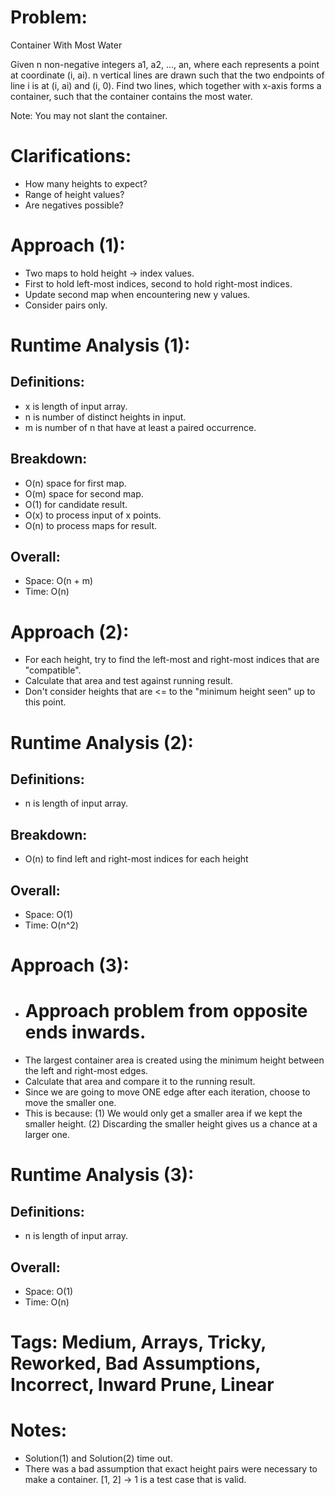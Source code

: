 # Problem:
  Container With Most Water
  
  Given n non-negative integers a1, a2, ..., an, where each represents a point at coordinate (i, ai).
  n vertical lines are drawn such that the two endpoints of line i is at (i, ai) and (i, 0).
  Find two lines, which together with x-axis forms a container, such that the container contains the most water.

  Note: You may not slant the container.
  
# Clarifications:
  - How many heights to expect?
  - Range of height values?
  - Are negatives possible?

# Approach (1):
  - Two maps to hold height -> index values.
  - First to hold left-most indices, second to hold right-most indices.
  - Update second map when encountering new y values.
  - Consider pairs only.

# Runtime Analysis (1):
## Definitions:
  - x is length of input array.
  - n is number of distinct heights in input.
  - m is number of n that have at least a paired occurrence.
    
## Breakdown:
  - O(n) space for first map.
  - O(m) space for second map.
  - O(1) for candidate result.
  - O(x) to process input of x points.
  - O(n) to process maps for result.
    
## Overall:
  - Space: O(n + m)
  - Time: O(n)

# Approach (2):
  - For each height, try to find the left-most and right-most indices that are "compatible".
  - Calculate that area and test against running result.
  - Don't consider heights that are <= to the "minimum height seen" up to this point.
    
# Runtime Analysis (2):
## Definitions:
  - n is length of input array.
    
## Breakdown:
  - O(n) to find left and right-most indices for each height 
    
## Overall:
  - Space: O(1)
  - Time: O(n^2)

# Approach (3):
  - # Approach problem from opposite ends inwards.
  - The largest container area is created using the minimum height between the left and right-most edges.
  - Calculate that area and compare it to the running result.
  - Since we are going to move ONE edge after each iteration, choose to move the smaller one.
  - This is because:
    (1) We would only get a smaller area if we kept the smaller height.
    (2) Discarding the smaller height gives us a chance at a larger one.

# Runtime Analysis (3):
## Definitions:
  - n is length of input array.

## Overall:
  - Space: O(1)
  - Time: O(n)

# Tags: Medium, Arrays, Tricky, Reworked, Bad Assumptions, Incorrect, Inward Prune, Linear

# Notes:
  - Solution(1) and Solution(2) time out.
  - There was a bad assumption that exact height pairs were necessary to make a container.  [1, 2] -> 1 is a test case that is valid.